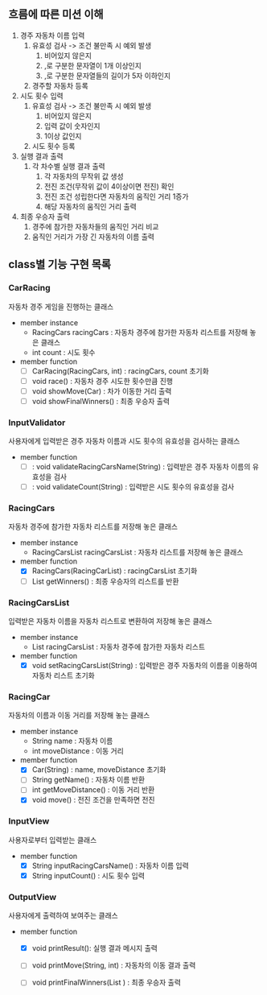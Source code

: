 ## 흐름에 따른 미션 이해

1. 경주 자동차 이름 입력
   1. 유효성 검사 -> 조건 불만족 시 예외 발생
      1. 비어있지 않은지
      2. ,로 구분한 문자열이 1개 이상인지
      3. ,로 구분한 문자열들의 길이가 5자 이하인지
   2. 경주할 자동차 등록
2. 시도 횟수 입력
   1. 유효성 검사 -> 조건 불만족 시 예외 발생
      1. 비어있지 않은지
      2. 입력 값이 숫자인지
      3. 1이상 값인지
   2. 시도 횟수 등록
3. 실행 결과 출력
   1. 각 차수별 실행 결과 출력
      1. 각 자동차의 무작위 값 생성
      2. 전진 조건(무작위 값이 4이상이면 전진) 확인
      3. 전진 조건 성립한다면 자동차의 움직인 거리 1증가
      4. 해당 자동차의 움직인 거리 출력
4. 최종 우승자 출력
   1. 경주에 참가한 자동차들의 움직인 거리 비교
   2. 움직인 거리가 가장 긴 자동차의 이름 출력

## class별 기능 구현 목록

### CarRacing
자동차 경주 게임을 진행하는 클래스

- member instance
  - RacingCars racingCars : 자동차 경주에 참가한 자동차 리스트를 저장해 놓은 클래스
  - int count : 시도 횟수
- member function   
  - [ ] CarRacing(RacingCars, int) : racingCars, count 초기화
  - [ ] void race() : 자동차 경주 시도한 횟수만큼 진행
  - [ ] void showMove(Car) : 차가 이동한 거리 출력
  - [ ] void showFinalWinners() : 최종 우승자 출력

### InputValidator
사용자에게 입력받은 경주 자동차 이름과 시도 횟수의 유효성을 검사하는 클래스

- member function
  - [ ] : void validateRacingCarsName(String) : 입력받은 경주 자동차 이름의 유효성을 검사
  - [ ] : void validateCount(String) : 입력받은 시도 횟수의 유효성을 검사

### RacingCars
자동차 경주에 참가한 자동차 리스트를 저장해 놓은 클래스

- member instance
   - RacingCarsList racingCarsList : 자동차 리스트를 저장해 놓은 클래스
- member function
   - [x] RacingCars(RacingCarList) : racingCarsList 초기화
   - [ ] List <String> getWinners() : 최종 우승자의 리스트를 반환

### RacingCarsList
입력받은 자동차 이름을 자동차 리스트로 변환하여 저장해 놓은 클래스

- member instance
  - List<RacingCar> racingCarsList : 자동차 경주에 참가한 자동차 리스트
- member function
  - [x] void setRacingCarsList(String) : 입력받은 경주 자동차의 이름을 이용하여 자동차 리스트 초기화

### RacingCar
자동차의 이름과 이동 거리를 저장해 놓는 클래스

- member instance
   - String name : 자동차 이름
   - int moveDistance : 이동 거리
- member function
   - [x] Car(String) : name, moveDistance 초기화
   - [ ] String getName() : 자동차 이름 반환
   - [ ] int getMoveDistance() : 이동 거리 반환
   - [x] void move() : 전진 조건을 만족하면 전진

### InputView
사용자로부터 입력받는 클래스

- member function
  - [x] String inputRacingCarsName() : 자동차 이름 입력
  - [x] String inputCount() : 시도 횟수 입력

### OutputView
사용자에게 출력하여 보여주는 클래스

- member function
   - [x] void printResult(): 실행 결과 메시지 출력
   - [ ] void printMove(String, int) : 자동차의 이동 결과 출력
   - [ ] void printFinalWinners(List <String>) : 최종 우승자 출력

